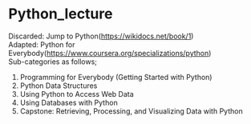 # Python_lecture
Discarded: Jump to Python(https://wikidocs.net/book/1)\
Adapted: Python for Everybody(https://www.coursera.org/specializations/python)\
Sub-categories as follows;
1. Programming for Everybody (Getting Started with Python)
2. Python Data Structures
3. Using Python to Access Web Data
4. Using Databases with Python
5. Capstone: Retrieving, Processing, and Visualizing Data with Python

